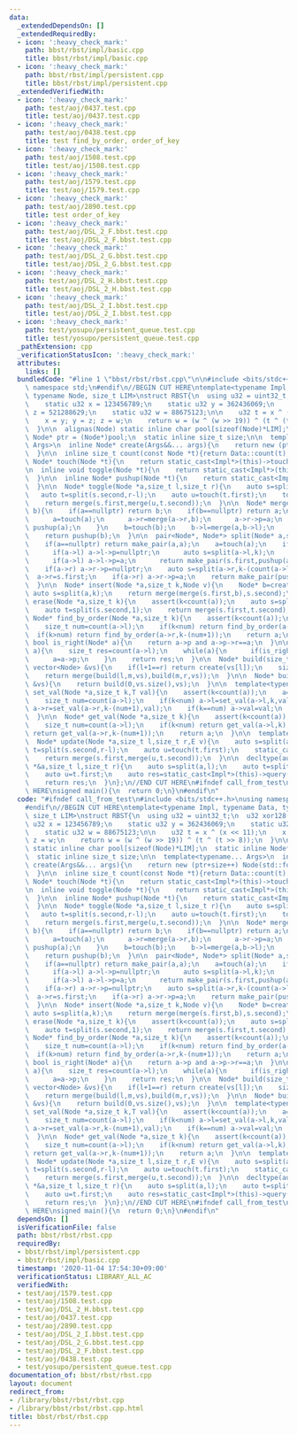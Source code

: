 ```yaml
---
data:
  _extendedDependsOn: []
  _extendedRequiredBy:
  - icon: ':heavy_check_mark:'
    path: bbst/rbst/impl/basic.cpp
    title: bbst/rbst/impl/basic.cpp
  - icon: ':heavy_check_mark:'
    path: bbst/rbst/impl/persistent.cpp
    title: bbst/rbst/impl/persistent.cpp
  _extendedVerifiedWith:
  - icon: ':heavy_check_mark:'
    path: test/aoj/0437.test.cpp
    title: test/aoj/0437.test.cpp
  - icon: ':heavy_check_mark:'
    path: test/aoj/0438.test.cpp
    title: test find_by_order, order_of_key
  - icon: ':heavy_check_mark:'
    path: test/aoj/1508.test.cpp
    title: test/aoj/1508.test.cpp
  - icon: ':heavy_check_mark:'
    path: test/aoj/1579.test.cpp
    title: test/aoj/1579.test.cpp
  - icon: ':heavy_check_mark:'
    path: test/aoj/2890.test.cpp
    title: test order_of_key
  - icon: ':heavy_check_mark:'
    path: test/aoj/DSL_2_F.bbst.test.cpp
    title: test/aoj/DSL_2_F.bbst.test.cpp
  - icon: ':heavy_check_mark:'
    path: test/aoj/DSL_2_G.bbst.test.cpp
    title: test/aoj/DSL_2_G.bbst.test.cpp
  - icon: ':heavy_check_mark:'
    path: test/aoj/DSL_2_H.bbst.test.cpp
    title: test/aoj/DSL_2_H.bbst.test.cpp
  - icon: ':heavy_check_mark:'
    path: test/aoj/DSL_2_I.bbst.test.cpp
    title: test/aoj/DSL_2_I.bbst.test.cpp
  - icon: ':heavy_check_mark:'
    path: test/yosupo/persistent_queue.test.cpp
    title: test/yosupo/persistent_queue.test.cpp
  _pathExtension: cpp
  _verificationStatusIcon: ':heavy_check_mark:'
  attributes:
    links: []
  bundledCode: "#line 1 \"bbst/rbst/rbst.cpp\"\n\n#include <bits/stdc++.h>\nusing\
    \ namespace std;\n#endif\n//BEGIN CUT HERE\ntemplate<typename Impl, typename Data,\
    \ typename Node, size_t LIM>\nstruct RBST{\n  using u32 = uint32_t;\n  u32 xor128(){\n\
    \    static u32 x = 123456789;\n    static u32 y = 362436069;\n    static u32\
    \ z = 521288629;\n    static u32 w = 88675123;\n\n    u32 t = x ^ (x << 11);\n\
    \    x = y; y = z; z = w;\n    return w = (w ^ (w >> 19)) ^ (t ^ (t >> 8));\n\
    \  }\n\n  alignas(Node) static inline char pool[sizeof(Node)*LIM];\n  static inline\
    \ Node* ptr = (Node*)pool;\n  static inline size_t size;\n\n  template<typename...\
    \ Args>\n  inline Node* create(Args&&... args){\n    return new (ptr+size++) Node(std::forward<Args>(args)...);\n\
    \  }\n\n  inline size_t count(const Node *t){return Data::count(t);}\n\n  inline\
    \ Node* touch(Node *t){\n    return static_cast<Impl*>(this)->touch(t);\n  }\n\
    \n  inline void toggle(Node *t){\n    return static_cast<Impl*>(this)->toggle(t);\n\
    \  }\n\n  inline Node* pushup(Node *t){\n    return static_cast<Impl*>(this)->pushup(t);\n\
    \  }\n\n  Node* toggle(Node *a,size_t l,size_t r){\n    auto s=split(a,l);\n \
    \   auto t=split(s.second,r-l);\n    auto u=touch(t.first);\n    toggle(u);\n\
    \    return merge(s.first,merge(u,t.second));\n  }\n\n  Node* merge(Node* a,Node*\
    \ b){\n    if(a==nullptr) return b;\n    if(b==nullptr) return a;\n    if(xor128()%(count(a)+count(b))<count(a)){\n\
    \      a=touch(a);\n      a->r=merge(a->r,b);\n      a->r->p=a;\n      return\
    \ pushup(a);\n    }\n    b=touch(b);\n    b->l=merge(a,b->l);\n    b->l->p=b;\n\
    \    return pushup(b);\n  }\n\n  pair<Node*, Node*> split(Node* a,size_t k){\n\
    \    if(a==nullptr) return make_pair(a,a);\n    a=touch(a);\n    if(k<=count(a->l)){\n\
    \      if(a->l) a->l->p=nullptr;\n      auto s=split(a->l,k);\n      a->l=s.second;\n\
    \      if(a->l) a->l->p=a;\n      return make_pair(s.first,pushup(a));\n    }\n\
    \    if(a->r) a->r->p=nullptr;\n    auto s=split(a->r,k-(count(a->l)+1));\n  \
    \  a->r=s.first;\n    if(a->r) a->r->p=a;\n    return make_pair(pushup(a),s.second);\n\
    \  }\n\n  Node* insert(Node *a,size_t k,Node v){\n    Node* b=create(v);\n   \
    \ auto s=split(a,k);\n    return merge(merge(s.first,b),s.second);\n  }\n\n  Node*\
    \ erase(Node *a,size_t k){\n    assert(k<count(a));\n    auto s=split(a,k);\n\
    \    auto t=split(s.second,1);\n    return merge(s.first,t.second);\n  }\n\n \
    \ Node* find_by_order(Node *a,size_t k){\n    assert(k<count(a));\n    a=touch(a);\n\
    \    size_t num=count(a->l);\n    if(k<num) return find_by_order(a->l,k);\n  \
    \  if(k>num) return find_by_order(a->r,k-(num+1));\n    return a;\n  }\n\n  inline\
    \ bool is_right(Node* a){\n    return a->p and a->p->r==a;\n  }\n\n  size_t order_of_key(Node*\
    \ a){\n    size_t res=count(a->l);\n    while(a){\n      if(is_right(a)) res+=count(a->p->l)+1;\n\
    \      a=a->p;\n    }\n    return res;\n  }\n\n  Node* build(size_t l,size_t r,const\
    \ vector<Node> &vs){\n    if(l+1==r) return create(vs[l]);\n    size_t m=(l+r)>>1;\n\
    \    return merge(build(l,m,vs),build(m,r,vs));\n  }\n\n  Node* build(const vector<Node>\
    \ &vs){\n    return build(0,vs.size(),vs);\n  }\n\n  template<typename T>\n  Node*\
    \ set_val(Node *a,size_t k,T val){\n    assert(k<count(a));\n    a=touch(a);\n\
    \    size_t num=count(a->l);\n    if(k<num) a->l=set_val(a->l,k,val);\n    if(k>num)\
    \ a->r=set_val(a->r,k-(num+1),val);\n    if(k==num) a->val=val;\n    return pushup(a);\n\
    \  }\n\n  Node* get_val(Node *a,size_t k){\n    assert(k<count(a));\n    a=touch(a);\n\
    \    size_t num=count(a->l);\n    if(k<num) return get_val(a->l,k);\n    if(k>num)\
    \ return get_val(a->r,k-(num+1));\n    return a;\n  }\n\n  template<typename E>\n\
    \  Node* update(Node *a,size_t l,size_t r,E v){\n    auto s=split(a,l);\n    auto\
    \ t=split(s.second,r-l);\n    auto u=touch(t.first);\n    static_cast<Impl*>(this)->propagate(u,v);\n\
    \    return merge(s.first,merge(u,t.second));\n  }\n\n  decltype(auto) query(Node\
    \ *&a,size_t l,size_t r){\n    auto s=split(a,l);\n    auto t=split(s.second,r-l);\n\
    \    auto u=t.first;\n    auto res=static_cast<Impl*>(this)->query(u);\n    a=merge(s.first,merge(u,t.second));\n\
    \    return res;\n  }\n};\n//END CUT HERE\n#ifndef call_from_test\n//INSERT ABOVE\
    \ HERE\nsigned main(){\n  return 0;\n}\n#endif\n"
  code: "#ifndef call_from_test\n#include <bits/stdc++.h>\nusing namespace std;\n\
    #endif\n//BEGIN CUT HERE\ntemplate<typename Impl, typename Data, typename Node,\
    \ size_t LIM>\nstruct RBST{\n  using u32 = uint32_t;\n  u32 xor128(){\n    static\
    \ u32 x = 123456789;\n    static u32 y = 362436069;\n    static u32 z = 521288629;\n\
    \    static u32 w = 88675123;\n\n    u32 t = x ^ (x << 11);\n    x = y; y = z;\
    \ z = w;\n    return w = (w ^ (w >> 19)) ^ (t ^ (t >> 8));\n  }\n\n  alignas(Node)\
    \ static inline char pool[sizeof(Node)*LIM];\n  static inline Node* ptr = (Node*)pool;\n\
    \  static inline size_t size;\n\n  template<typename... Args>\n  inline Node*\
    \ create(Args&&... args){\n    return new (ptr+size++) Node(std::forward<Args>(args)...);\n\
    \  }\n\n  inline size_t count(const Node *t){return Data::count(t);}\n\n  inline\
    \ Node* touch(Node *t){\n    return static_cast<Impl*>(this)->touch(t);\n  }\n\
    \n  inline void toggle(Node *t){\n    return static_cast<Impl*>(this)->toggle(t);\n\
    \  }\n\n  inline Node* pushup(Node *t){\n    return static_cast<Impl*>(this)->pushup(t);\n\
    \  }\n\n  Node* toggle(Node *a,size_t l,size_t r){\n    auto s=split(a,l);\n \
    \   auto t=split(s.second,r-l);\n    auto u=touch(t.first);\n    toggle(u);\n\
    \    return merge(s.first,merge(u,t.second));\n  }\n\n  Node* merge(Node* a,Node*\
    \ b){\n    if(a==nullptr) return b;\n    if(b==nullptr) return a;\n    if(xor128()%(count(a)+count(b))<count(a)){\n\
    \      a=touch(a);\n      a->r=merge(a->r,b);\n      a->r->p=a;\n      return\
    \ pushup(a);\n    }\n    b=touch(b);\n    b->l=merge(a,b->l);\n    b->l->p=b;\n\
    \    return pushup(b);\n  }\n\n  pair<Node*, Node*> split(Node* a,size_t k){\n\
    \    if(a==nullptr) return make_pair(a,a);\n    a=touch(a);\n    if(k<=count(a->l)){\n\
    \      if(a->l) a->l->p=nullptr;\n      auto s=split(a->l,k);\n      a->l=s.second;\n\
    \      if(a->l) a->l->p=a;\n      return make_pair(s.first,pushup(a));\n    }\n\
    \    if(a->r) a->r->p=nullptr;\n    auto s=split(a->r,k-(count(a->l)+1));\n  \
    \  a->r=s.first;\n    if(a->r) a->r->p=a;\n    return make_pair(pushup(a),s.second);\n\
    \  }\n\n  Node* insert(Node *a,size_t k,Node v){\n    Node* b=create(v);\n   \
    \ auto s=split(a,k);\n    return merge(merge(s.first,b),s.second);\n  }\n\n  Node*\
    \ erase(Node *a,size_t k){\n    assert(k<count(a));\n    auto s=split(a,k);\n\
    \    auto t=split(s.second,1);\n    return merge(s.first,t.second);\n  }\n\n \
    \ Node* find_by_order(Node *a,size_t k){\n    assert(k<count(a));\n    a=touch(a);\n\
    \    size_t num=count(a->l);\n    if(k<num) return find_by_order(a->l,k);\n  \
    \  if(k>num) return find_by_order(a->r,k-(num+1));\n    return a;\n  }\n\n  inline\
    \ bool is_right(Node* a){\n    return a->p and a->p->r==a;\n  }\n\n  size_t order_of_key(Node*\
    \ a){\n    size_t res=count(a->l);\n    while(a){\n      if(is_right(a)) res+=count(a->p->l)+1;\n\
    \      a=a->p;\n    }\n    return res;\n  }\n\n  Node* build(size_t l,size_t r,const\
    \ vector<Node> &vs){\n    if(l+1==r) return create(vs[l]);\n    size_t m=(l+r)>>1;\n\
    \    return merge(build(l,m,vs),build(m,r,vs));\n  }\n\n  Node* build(const vector<Node>\
    \ &vs){\n    return build(0,vs.size(),vs);\n  }\n\n  template<typename T>\n  Node*\
    \ set_val(Node *a,size_t k,T val){\n    assert(k<count(a));\n    a=touch(a);\n\
    \    size_t num=count(a->l);\n    if(k<num) a->l=set_val(a->l,k,val);\n    if(k>num)\
    \ a->r=set_val(a->r,k-(num+1),val);\n    if(k==num) a->val=val;\n    return pushup(a);\n\
    \  }\n\n  Node* get_val(Node *a,size_t k){\n    assert(k<count(a));\n    a=touch(a);\n\
    \    size_t num=count(a->l);\n    if(k<num) return get_val(a->l,k);\n    if(k>num)\
    \ return get_val(a->r,k-(num+1));\n    return a;\n  }\n\n  template<typename E>\n\
    \  Node* update(Node *a,size_t l,size_t r,E v){\n    auto s=split(a,l);\n    auto\
    \ t=split(s.second,r-l);\n    auto u=touch(t.first);\n    static_cast<Impl*>(this)->propagate(u,v);\n\
    \    return merge(s.first,merge(u,t.second));\n  }\n\n  decltype(auto) query(Node\
    \ *&a,size_t l,size_t r){\n    auto s=split(a,l);\n    auto t=split(s.second,r-l);\n\
    \    auto u=t.first;\n    auto res=static_cast<Impl*>(this)->query(u);\n    a=merge(s.first,merge(u,t.second));\n\
    \    return res;\n  }\n};\n//END CUT HERE\n#ifndef call_from_test\n//INSERT ABOVE\
    \ HERE\nsigned main(){\n  return 0;\n}\n#endif\n"
  dependsOn: []
  isVerificationFile: false
  path: bbst/rbst/rbst.cpp
  requiredBy:
  - bbst/rbst/impl/persistent.cpp
  - bbst/rbst/impl/basic.cpp
  timestamp: '2020-11-04 17:54:30+09:00'
  verificationStatus: LIBRARY_ALL_AC
  verifiedWith:
  - test/aoj/1579.test.cpp
  - test/aoj/1508.test.cpp
  - test/aoj/DSL_2_H.bbst.test.cpp
  - test/aoj/0437.test.cpp
  - test/aoj/2890.test.cpp
  - test/aoj/DSL_2_I.bbst.test.cpp
  - test/aoj/DSL_2_G.bbst.test.cpp
  - test/aoj/DSL_2_F.bbst.test.cpp
  - test/aoj/0438.test.cpp
  - test/yosupo/persistent_queue.test.cpp
documentation_of: bbst/rbst/rbst.cpp
layout: document
redirect_from:
- /library/bbst/rbst/rbst.cpp
- /library/bbst/rbst/rbst.cpp.html
title: bbst/rbst/rbst.cpp
---
```

